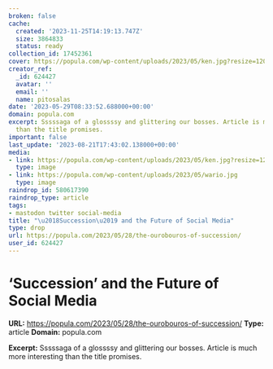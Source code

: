 ```yaml
---
broken: false
cache:
  created: '2023-11-25T14:19:13.747Z'
  size: 3864833
  status: ready
collection_id: 17452361
cover: https://popula.com/wp-content/uploads/2023/05/ken.jpg?resize=1200,630
creator_ref:
  _id: 624427
  avatar: ''
  email: ''
  name: pitosalas
date: '2023-05-29T08:33:52.688000+00:00'
domain: popula.com
excerpt: Sssssaga of a glossssy and glittering our bosses. Article is much more interesting
  than the title promises.
important: false
last_update: '2023-08-21T17:43:02.138000+00:00'
media:
- link: https://popula.com/wp-content/uploads/2023/05/ken.jpg?resize=1200,630
  type: image
- link: https://popula.com/wp-content/uploads/2023/05/wario.jpg
  type: image
raindrop_id: 580617390
raindrop_type: article
tags:
- mastodon twitter social-media
title: "\u2018Succession\u2019 and the Future of Social Media"
type: drop
url: https://popula.com/2023/05/28/the-ourobouros-of-succession/
user_id: 624427
---
```


# ‘Succession’ and the Future of Social Media

**URL:** https://popula.com/2023/05/28/the-ourobouros-of-succession/
**Type:** article
**Domain:** popula.com

**Excerpt:** Sssssaga of a glossssy and glittering our bosses. Article is much more interesting than the title promises.
